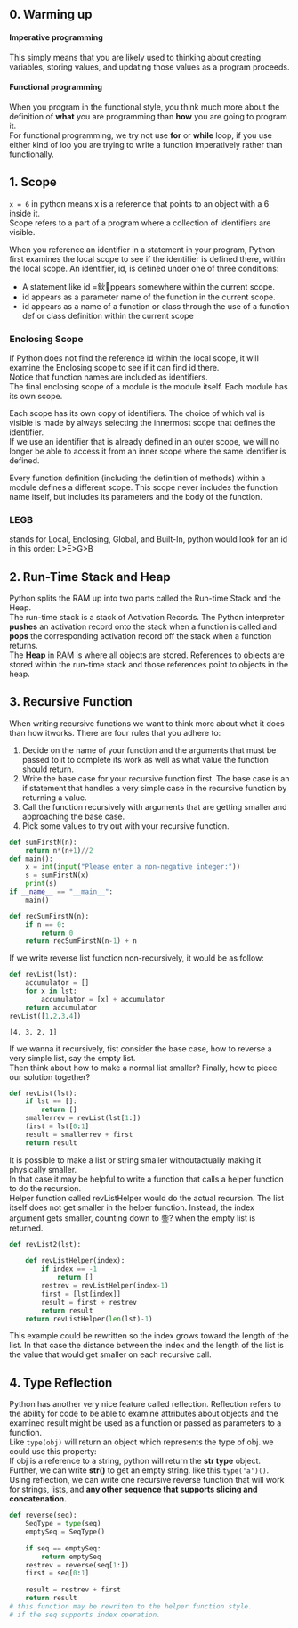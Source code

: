 
## 0. Warming up
#### Imperative programming
This simply means that you are likely used to thinking about creating variables, storing values, and updating those values as a program proceeds.
#### Functional programming 
When you program in the functional style, you think much more about the definition of __what__ you are programming than __how__ you are going to program it.  
For functional programming, we try not use __for__ or __while__ loop, if you use either kind of loo you are trying to write a function imperatively rather than functionally.  

## 1. Scope
`x = 6` in python means x is a reference that points to an object with a 6 inside it.  
Scope refers to a part of a program where a collection of identifiers are visible. 

When you reference an identifier in a statement in your program,
Python first examines the local scope to see if the identifier is defined there, within
the local scope. An identifier, id, is defined under one of three conditions:  
<ul>
<li>A statement like id =鈥ppears somewhere within the current scope.</li>
<li>id appears as a parameter name of the function in the current scope.</li>
<li>id appears as a name of a function or class through the use of a function def or class definition within the current scope</li>
</ul>  

### Enclosing Scope
If Python does not find the reference id within the local scope, it will examine the Enclosing scope to see if it can find id there.  
Notice that function names are included as identifiers.  
The final enclosing scope of a module is the module itself. Each module has its own scope.  

Each scope has its own copy of identifiers. The choice of which val is visible is made by always selecting the innermost scope that defines the identifier.  
If we use an identifier that is already defined in an outer scope, we will no longer be able to access it from an inner scope where the same identifier is defined.  

Every function definition (including the definition of methods) within a module defines a different scope. This scope never includes the function name itself, but includes its parameters and the body of the function.  
### LEGB 
stands for Local, Enclosing, Global, and Built-In, python would look for an id in this order: L>E>G>B  

## 2. Run-Time Stack and Heap
Python splits the RAM up into two parts called the Run-time Stack and the Heap.  
The run-time stack is a stack of Activation Records. The Python interpreter __pushes__ an activation record onto the stack when a function is called and __pops__ the corresponding activation record off the stack when a function returns.  
The __Heap__ in RAM is where all objects are stored. References to objects are stored within the run-time stack and those references point to objects in the heap.  

## 3. Recursive Function
When writing recursive functions we want to think more about what it does than how itworks. There are four rules that you adhere to:  
1. Decide on the name of your function and the arguments that must be passed to it to complete its work as well as what value the function should return.
2. Write the base case for your recursive function first. The base case is an if statement that handles a very simple case in the recursive function by returning a value.
3. Call the function recursively with arguments that are getting smaller and approaching the base case.
4. Pick some values to try out with your recursive function.  


```python
def sumFirstN(n):
    return n*(n+1)//2
def main():
    x = int(input("Please enter a non-negative integer:"))
    s = sumFirstN(x)
    print(s)
if __name__ == "__main__":
    main()
```


```python
def recSumFirstN(n):
    if n == 0:
        return 0
    return recSumFirstN(n-1) + n
```

If we write reverse list function non-recursively, it would be as follow:


```python
def revList(lst):
    accumulator = []
    for x in lst:
        accumulator = [x] + accumulator
    return accumulator
revList([1,2,3,4])
```




    [4, 3, 2, 1]



If we wanna it recursively, fist consider the base case, how to reverse a very simple list, say the empty list.  
Then think about how to make a normal list smaller? Finally, how to piece our solution together?


```python
def revList(lst):
    if lst == []:
        return []
    smallerrev = revList(lst[1:])
    first = lst[0:1]
    result = smallerrev + first
    return result
```

It is possible to make a list or string smaller withoutactually making it physically smaller.  
In that case it may be helpful to write a function that calls a helper function to do the recursion.  
Helper function called revListHelper would do the actual recursion. The list itself does not get smaller in the helper function. Instead, the index argument gets smaller, counting down to 鈭? when the empty list is returned.


```python
def revList2(lst):
    
    def revListHelper(index):
        if index == -1
            return []
        restrev = revListHelper(index-1)
        first = [lst[index]]
        result = first + restrev
        return result
    return revListHelper(len(lst)-1)
```

This example could be rewritten so the index grows toward the length of the list. In that case the distance between the index and the length of the list is the value that would get smaller on each recursive call.

## 4. Type Reflection
Python has another very nice feature called reflection. Reflection refers to the ability for code to be able to examine attributes about objects and the examined result might be used as a function or passed as parameters to a function.  
Like `type(obj)` will return an object which represents the type of obj. we could use this property:  
If obj is a reference to a string, python will return the __str type__ object. Further, we can write __str()__ to get an empty string. like this `type('a')()`.  
Using reflection, we can write one recursive reverse function that will work for strings, lists, and __any other sequence that supports slicing and concatenation.__


```python
def reverse(seq):
    SeqType = type(seq)
    emptySeq = SeqType()
    
    if seq == emptySeq:
        return emptySeq
    restrev = reverse(seq[1:])
    first = seq[0:1]
    
    result = restrev + first
    return result
# this function may be rewriten to the helper function style.
# if the seq supports index operation.
```
